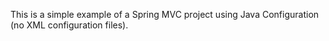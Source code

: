 This is a simple example of a Spring MVC project using Java Configuration (no XML configuration files). 
